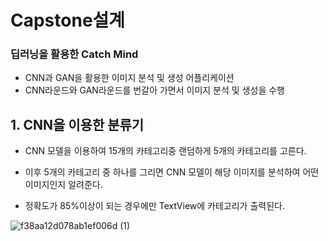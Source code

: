 # Capstone설계

### 딥러닝을 활용한 Catch Mind

* CNN과 GAN을 활용한 이미지 분석 및 생성 어플리케이션
* CNN라운드와 GAN라운드를 번갈아 가면서 이미지 분석 및 생성을 수행

## 1. CNN을 이용한 분류기

* CNN 모델을 이용하여 15개의 카테고리중 랜덤하게 5개의 카테고리를 고른다.

* 이후 5개의 카테고리 중 하나를 그리면 CNN 모델이 해당 이미지를 분석하여 어떤 이미지인지 알려준다.

* 정확도가 85%이상이 되는 경우에만 TextView에 카테고리가 출력된다.

![f38aa12d078ab1ef006d (1)](https://github.com/cyz065/Capstone/assets/50603211/6b8e0f18-9132-4116-b35d-0a34ba1337c2)
